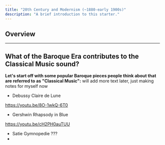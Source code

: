 ```yaml
---
title: "20th Century and Modernism (~1880-early 1900s)"
description: "A brief introduction to this starter."
---
```

## Overview


---

## What of the Baroque Era contributes to the Classical Music sound? 

**Let's start off with some popular Baroque pieces people think about that are referred to as "Classical Music":**
will add more text later, just making notes for myself now

- Debussy Claire de Lune 

https://youtu.be/8O-1wkQ-6T0

- Gershwin Rhapsody in Blue

https://youtu.be/cH2PH0auTUU

- Satie Gymnopedie
???
-